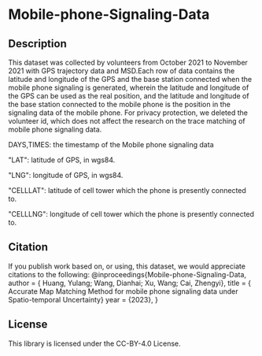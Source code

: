 # Mobile-phone-Signaling-Data
##  Description
This dataset was collected by volunteers from October 2021 to November 2021 with GPS trajectory data and MSD.Each row of data contains the latitude and longitude of the GPS and the base station connected when the mobile phone signaling is generated, wherein the latitude and longitude of the GPS can be used as the real position, and the latitude and longitude of the base station connected to the mobile phone is the position in the signaling data of the mobile phone. For privacy protection, we deleted the volunteer id, which does not affect the research on the trace matching of mobile phone signaling data.

DAYS,TIMES: the timestamp of the Mobile phone signaling data

"LAT": latitude of GPS, in wgs84.

"LNG": longitude of GPS, in wgs84.

"CELLLAT": latitude of cell tower which the phone is presently connected to.

"CELLLNG": longitude of cell tower which the phone is presently connected to.


##  Citation

If you publish work based on, or using, this dataset, we would appreciate citations to the following:
@inproceedings{Mobile-phone-Signaling-Data,
  author    = { Huang, Yulang; Wang, Dianhai; Xu, Wang; Cai, Zhengyi},
  title     = { Accurate Map Matching Method for mobile phone signaling data under Spatio-temporal Uncertainty}
  year      = {2023},
}


##  License

This library is licensed under the CC-BY-4.0 License.
